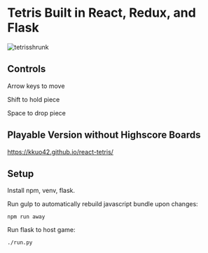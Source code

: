 Tetris Built in React, Redux, and Flask
======
![tetrisshrunk](https://cloud.githubusercontent.com/assets/17131581/18416561/db05390a-77cc-11e6-950a-ff71dc6d4f2f.png)

Controls
--------
Arrow keys to move

Shift to hold piece

Space to drop piece

Playable Version without Highscore Boards
-----------------------------------------

https://kkuo42.github.io/react-tetris/

Setup
--------------
Install npm, venv, flask.

Run gulp to automatically rebuild javascript bundle upon changes:

    npm run away

Run flask to host game:

    ./run.py



